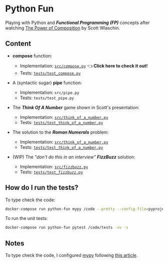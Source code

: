 # Python Fun

Playing with Python and ***Functional Programming (FP)*** concepts after watching [The Power of Composition](https://www.youtube.com/watch?v=vDe-4o8Uwl8) by Scott Wlaschin.

## Content

- **compose** function:
  - Implementation: [`src/compose.py`](src/compose.py) 👈 **Click here to check it out!**
  - Tests: [`tests/test_compose.py`](tests/test_compose.py)

- A (syntactic sugar) **pipe** function:
  - Implementation: `src/pipe.py`
  - Tests: `tests/test_pipe.py`

- The ***Think Of A Number*** game shown in Scott's presentation:
  - Implementation: [`src/think_of_a_number.py`](src/think_of_a_number.py)
  - Tests: [`tests/test_think_of_a_number.py`](tests/test_think_of_a_number.py)

- The solution to the ***Roman Numerals*** problem:
  - Implementation: [`src/think_of_a_number.py`](src/think_of_a_number.py)
  - Tests: [`tests/test_think_of_a_number.py`](tests/test_think_of_a_number.py)

- (WIP) The *"don't do this in an interview"* ***FizzBuzz*** solution:
  - Implementation: [`src/fizzbuzz.py`](src/fizzbuzz.py)
  - Tests: [`tests/test_fizzbuzz.py`](tests/test_fizzbuzz.py)

## How do I run the tests?

To type check the code:

```sh
docker-compose run python-fun mypy /code --pretty --config-file=pyproject.toml
```

To run the unit tests:

```sh
docker-compose run python-fun pytest /code/tests -vv -s
```

## Notes

To type check the code, I configured [mypy](https://mypy.readthedocs.io/en/latest/index.html) following [this article](https://blog.wolt.com/engineering/2021/09/30/professional-grade-mypy-configuration/).
